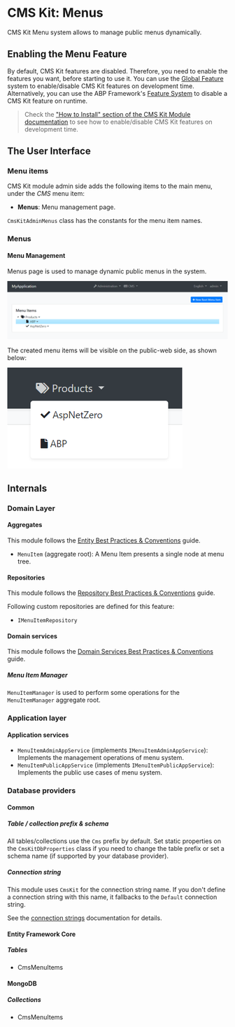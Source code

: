 # CMS Kit: Menus

CMS Kit Menu system allows to manage public menus dynamically.

## Enabling the Menu Feature

By default, CMS Kit features are disabled. Therefore, you need to enable the features you want, before starting to use it. You can use the [Global Feature](../../framework/infrastructure/global-features.md) system to enable/disable CMS Kit features on development time. Alternatively, you can use the ABP Framework's [Feature System](../../framework/infrastructure/features.md) to disable a CMS Kit feature on runtime.

> Check the ["How to Install" section of the CMS Kit Module documentation](index.md#how-to-install) to see how to enable/disable CMS Kit features on development time.

## The User Interface

### Menu items

CMS Kit module admin side adds the following items to the main menu, under the *CMS* menu item:

* **Menus**: Menu management page.

`CmsKitAdminMenus` class has the constants for the menu item names.

### Menus

#### Menu Management

Menus page is used to manage dynamic public menus in the system.

![cms-kit-menus-page](../../images/cmskit-module-menus-page.png)

The created menu items will be visible on the public-web side, as shown below:

![cms-kit-public-menus](../../images//cmskit-module-menus-public.png)

## Internals

### Domain Layer

#### Aggregates

This module follows the [Entity Best Practices & Conventions](../../framework/architecture/best-practices/entities.md) guide.

- `MenuItem` (aggregate root): A Menu Item presents a single node at menu tree.

#### Repositories

This module follows the [Repository Best Practices & Conventions](../../framework/architecture/best-practices/repositories.md) guide.

Following custom repositories are defined for this feature:

- `IMenuItemRepository`

#### Domain services

This module follows the [Domain Services Best Practices & Conventions](../../framework/architecture/best-practices/domain-services.md) guide.

##### Menu Item Manager

`MenuItemManager` is used to perform some operations for the `MenuItemManager` aggregate root.

### Application layer

#### Application services

- `MenuItemAdminAppService` (implements `IMenuItemAdminAppService`): Implements the management operations of menu system.
- `MenuItemPublicAppService` (implements `IMenuItemPublicAppService`): Implements the public use cases of menu system.

### Database providers

#### Common

##### Table / collection prefix & schema

All tables/collections use the `Cms` prefix by default. Set static properties on the `CmsKitDbProperties` class if you need to change the table prefix or set a schema name (if supported by your database provider).

##### Connection string

This module uses `CmsKit` for the connection string name. If you don't define a connection string with this name, it fallbacks to the `Default` connection string.

See the [connection strings](../../framework/fundamentals/connection-strings.md) documentation for details.

#### Entity Framework Core

##### Tables

- CmsMenuItems

#### MongoDB

##### Collections

- CmsMenuItems